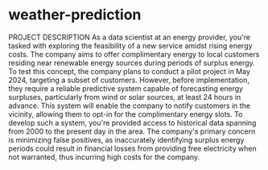 # weather-prediction
PROJECT DESCRIPTION
As a data scientist at an energy provider, you're tasked with exploring the feasibility of a new service amidst rising energy costs. The company aims to offer complimentary energy to local customers residing near renewable energy sources during periods of surplus energy. To test this concept, the company plans to conduct a pilot project in May 2024, targeting a subset of customers. However, before implementation, they require a reliable predictive system capable of forecasting energy surpluses, particularly from wind or solar sources, at least 24 hours in advance. This system will enable the company to notify customers in the vicinity, allowing them to opt-in for the complimentary energy slots.
To develop such a system, you're provided access to historical data spanning from 2000 to the present day in the area. The company's primary concern is minimizing false positives, as inaccurately identifying surplus energy periods could result in financial losses from providing free electricity when not warranted, thus incurring high costs for the company.
